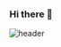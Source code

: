 ### Hi there 👋

![header](https://capsule-render.vercel.app/api?type=slice&color=timeGradient&height=250&text=KwonSunMi&desc=Have_a_happy_day&fontColor=FFCCE5)
<!--
**ksm8430058/ksm8430058** is a ✨ _special_ ✨ repository because its `README.md` (this file) appears on your GitHub profile.

Here are some ideas to get you started:

- 🔭 I’m currently working on ...
- 🌱 I’m currently learning ...
- 👯 I’m looking to collaborate on ...cor
- 🤔 I’m looking for help with ...
- 💬 Ask me about ...
- 📫 How to reach me: ...
- 😄 Pronouns: ...
- ⚡ Fun fact: ...
-->
